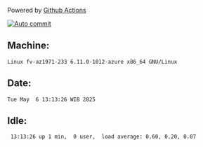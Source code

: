 Powered by [Github Actions](https://github.com/features/actions)

[![Auto commit](https://github.com/hiage/workstation/workflows/Auto%20commit/badge.svg)](https://github.com/hiage/workstation/actions?query=workflow%3A%22Auto+commit%22)

## Machine:
```
Linux fv-az1971-233 6.11.0-1012-azure x86_64 GNU/Linux
```
## Date:
```
Tue May  6 13:13:26 WIB 2025
```
## Idle:
```
 13:13:26 up 1 min,  0 user,  load average: 0.60, 0.20, 0.07
```
